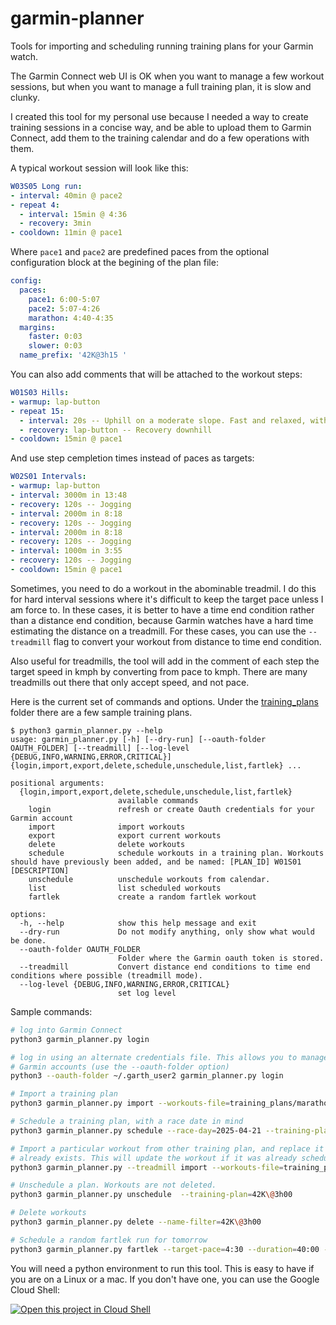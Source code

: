 # garmin-planner
Tools for importing and scheduling running training plans for your Garmin watch.

The Garmin Connect web UI is OK when you want to manage a few workout sessions, 
but when you want to manage a full training plan, it is slow and clunky.

I created this tool for my personal use because I needed a way to create training
sessions in a concise way, and be able to upload them to Garmin Connect, add them
to the training calendar and do a few operations with them.

A typical workout session will look like this:

```yaml
W03S05 Long run:
- interval: 40min @ pace2
- repeat 4:
  - interval: 15min @ 4:36
  - recovery: 3min
- cooldown: 11min @ pace1
```

Where `pace1` and `pace2` are predefined paces from the optional configuration block
at the begining of the plan file:

```yaml
config:
  paces:
    pace1: 6:00-5:07
    pace2: 5:07-4:26
    marathon: 4:40-4:35
  margins:
    faster: 0:03
    slower: 0:03
  name_prefix: '42K@3h15 '
```

You can also add comments that will be attached to the workout steps:

```yaml
W01S03 Hills:
- warmup: lap-button
- repeat 15:
  - interval: 20s -- Uphill on a moderate slope. Fast and relaxed, without sprinting
  - recovery: lap-button -- Recovery downhill
- cooldown: 15min @ pace1
```

And use step cempletion times instead of paces as targets:

```yaml
W02S01 Intervals:
- warmup: lap-button
- interval: 3000m in 13:48
- recovery: 120s -- Jogging
- interval: 2000m in 8:18
- recovery: 120s -- Jogging
- interval: 2000m in 8:18
- recovery: 120s -- Jogging
- interval: 1000m in 3:55
- recovery: 120s -- Jogging
- cooldown: 15min @ pace1
```

Sometimes, you need to do a workout in the abominable treadmil. I do this for hard
interval sessions where it's difficult to keep the target pace unless I am force to.
In these cases, it is better to have a time end condition rather than a distance
end condition, because Garmin watches have a hard time estimating the distance on
a treadmill. For these cases, you can use the `--treadmill` flag to convert your
workout from distance to time end condition.

Also useful for treadmills, the tool will add in the comment of each step the target
speed in kmph by converting from pace to kmph. There are many treadmills out there
that only accept speed, and not pace.

Here is the current set of commands and options. Under the [training_plans](./training_plans)
folder there are a few sample training plans.

```
$ python3 garmin_planner.py --help
usage: garmin_planner.py [-h] [--dry-run] [--oauth-folder OAUTH_FOLDER] [--treadmill] [--log-level {DEBUG,INFO,WARNING,ERROR,CRITICAL}] {login,import,export,delete,schedule,unschedule,list,fartlek} ...

positional arguments:
  {login,import,export,delete,schedule,unschedule,list,fartlek}
                        available commands
    login               refresh or create Oauth credentials for your Garmin account
    import              import workouts
    export              export current workouts
    delete              delete workouts
    schedule            schedule workouts in a training plan. Workouts should have previously been added, and be named: [PLAN_ID] W01S01 [DESCRIPTION]
    unschedule          unschedule workouts from calendar.
    list                list scheduled workouts
    fartlek             create a random fartlek workout

options:
  -h, --help            show this help message and exit
  --dry-run             Do not modify anything, only show what would be done.
  --oauth-folder OAUTH_FOLDER
                        Folder where the Garmin oauth token is stored.
  --treadmill           Convert distance end conditions to time end conditions where possible (treadmill mode).
  --log-level {DEBUG,INFO,WARNING,ERROR,CRITICAL}
                        set log level
```

Sample commands:

```bash
# log into Garmin Connect 
python3 garmin_planner.py login

# log in using an alternate credentials file. This allows you to manage several
# Garmin accounts (use the --oauth-folder option)
python3 --oauth-folder ~/.garth_user2 garmin_planner.py login

# Import a training plan
python3 garmin_planner.py import --workouts-file=training_plans/marathon/10_weeks/paris/42K\@3h00.yaml

# Schedule a training plan, with a race date in mind
python3 garmin_planner.py schedule --race-day=2025-04-21 --training-plan=42K\@3h00

# Import a particular workout from other training plan, and replace it if it
# already exists. This will update the workout if it was already scheduled.
python3 garmin_planner.py --treadmill import --workouts-file=training_plans/quick_import.yaml --name-filter=W08S02 --replace

# Unschedule a plan. Workouts are not deleted.
python3 garmin_planner.py unschedule  --training-plan=42K\@3h00

# Delete workouts
python3 garmin_planner.py delete --name-filter=42K\@3h00

# Schedule a random fartlek run for tomorrow
python3 garmin_planner.py fartlek --target-pace=4:30 --duration=40:00 --schedule=tomorrow
```

You will need a python environment to run this tool. This is easy to have if you
are on a Linux or a mac. If you don't have one, you can use the Google Cloud Shell: 

[![Open this project in Cloud
Shell](http://gstatic.com/cloudssh/images/open-btn.png)](https://console.cloud.google.com/cloudshell/open?git_repo=https://github.com/apsureda/garmin-planner.git&page=editor&tutorial=tutorial.md)